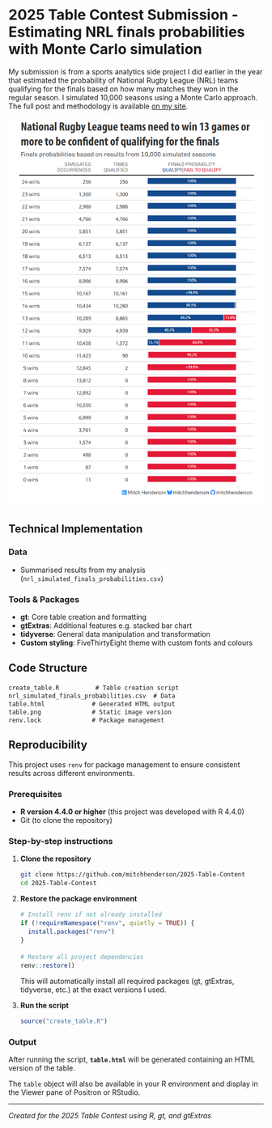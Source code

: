 # 2025 Table Contest Submission - Estimating NRL finals probabilities with Monte Carlo simulation

My submission is from a sports analytics side project I did earlier in the year that estimated the probability of National Rugby League (NRL) teams qualifying for the finals based on how many matches they won in the regular season. I simulated 10,000 seasons using a Monte Carlo approach. The full post and methodology is available [on my site](https://mitchhenderson.dev/posts/2025-01-18-how-many-wins-do-nrl-teams-need-to-make-the-finals/).

![NRL Finals Probability Table](table.png)

## Technical Implementation

### Data
- Summarised results from my analysis (`nrl_simulated_finals_probabilities.csv`)

### Tools & Packages
- **gt**: Core table creation and formatting
- **gtExtras**: Additional features e.g. stacked bar chart
- **tidyverse**: General data manipulation and transformation
- **Custom styling**: FiveThirtyEight theme with custom fonts and colours

## Code Structure

```
create_table.R          # Table creation script
nrl_simulated_finals_probabilities.csv  # Data
table.html             # Generated HTML output
table.png              # Static image version
renv.lock              # Package management
```

## Reproducibility

This project uses `renv` for package management to ensure consistent results across different environments.

### Prerequisites

- **R version 4.4.0 or higher** (this project was developed with R 4.4.0)
- Git (to clone the repository)

### Step-by-step instructions

1. **Clone the repository**
   ```bash
   git clone https://github.com/mitchhenderson/2025-Table-Content
   cd 2025-Table-Contest
   ```

2. **Restore the package environment**
   ```r
   # Install renv if not already installed
   if (!requireNamespace("renv", quietly = TRUE)) {
     install.packages("renv")
   }

   # Restore all project dependencies
   renv::restore()
   ```
   This will automatically install all required packages (gt, gtExtras, tidyverse, etc.) at the exact versions I used.

3. **Run the script**
   ```r
   source("create_table.R")
   ```

### Output

After running the script, **`table.html`** will be generated containing an HTML version of the table.

The `table` object will also be available in your R environment and display in the Viewer pane of Positron or RStudio.

---

*Created for the 2025 Table Contest using R, gt, and gtExtras*
